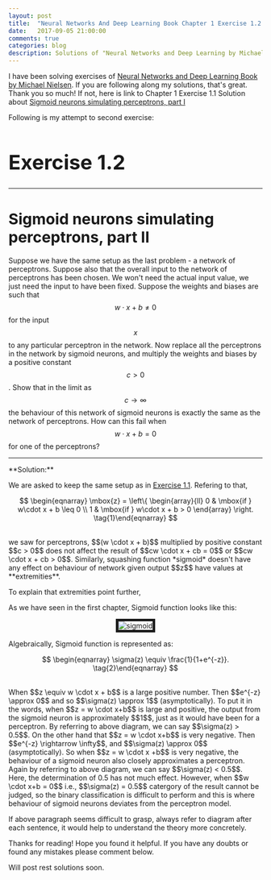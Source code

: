```yaml
---
layout: post
title:  "Neural Networks And Deep Learning Book Chapter 1 Exercise 1.2 Solution"
date:   2017-09-05 21:00:00
comments: true
categories: blog
description: Solutions of "Neural Networks and Deep Learning by Michael Nielsen" Exercises Chapter 1 Part II
---
```


I have been solving exercises of [Neural Networks and Deep Learning Book by Michael Nielsen](http://neuralnetworksanddeeplearning.com/). If you are following along my solutions, that's great. Thank you so much! If not, here is link to Chapter 1 Exercise 1.1 Solution about [Sigmoid neurons simulating perceptrons, part I](https://nipunsadvilkar.github.io/blog/2017/09/04/neural-networks-and-deep-learning-book-chap1-ex1-part1-solution.html)

Following is my attempt to second exercise:


<h1 style="font-size: 40px;">Exercise 1.2</h1>
<hr>

<h1 style="font-size: 30px;">Sigmoid neurons simulating perceptrons, part II</h1>

Suppose we have the same setup as the last problem - a network of perceptrons. Suppose also that the overall input to the network of perceptrons has been chosen. We won't need the actual input value, we just need the input to have been fixed. Suppose the weights and biases are such that $$w \cdot x + b \neq 0$$ for the input $$x$$ to any particular perceptron in the network. Now replace all the perceptrons in the network by sigmoid neurons, and multiply the weights and biases by a positive constant $$c > 0$$. Show that in the limit as $$c \rightarrow \infty$$ the behaviour of this network of sigmoid neurons is exactly the same as the network of perceptrons. How can this fail when $$w \cdot x + b = 0$$ for one of the perceptrons?
<hr>
**Solution:**


We are asked to keep the same setup as in [Exercise 1.1](https://nipunsadvilkar.github.io/blog/2017/09/04/neural-networks-and-deep-learning-book-chap1-ex1-part1-solution.html).
Refering to that,

$$
\begin{eqnarray}
  \mbox{z} = \left\{
    \begin{array}{ll}
      0 & \mbox{if } w\cdot x + b \leq 0 \\
      1 & \mbox{if } w\cdot x + b > 0
    \end{array}
  \right.
\tag{1}\end{eqnarray}
$$

<br>
we saw for perceptrons, $$(w \cdot x + b)$$ multiplied by positive constant $$c > 0$$ does not affect the result of $$cw \cdot x + cb = 0$$ or $$cw \cdot x + cb > 0$$. Similarly, squashing function *sigmoid* doesn't have any effect on behaviour of network given output $$z$$ have values at **extremities**.

To explain that extremities point further,

As we have seen in the first chapter, Sigmoid function looks like this:

<p align="center">
  <img src="{{ site.url }}/assets/img/sigmoid.png" alt="sigmoid" border="5">
</p>

Algebraically, Sigmoid function is represented as:

$$
\begin{eqnarray}
  \sigma(z) \equiv \frac{1}{1+e^{-z}}.
\tag{2}\end{eqnarray}
$$

<br>
When $$z \equiv w \cdot x + b$$ is a large positive number. Then $$e^{-z} \approx 0$$ and so $$\sigma(z) \approx 1$$ (asymptotically). To put it in the words, when $$z = w \cdot x+b$$ is large and positive, the output from the sigmoid neuron is approximately $$1$$, just as it would have been for a perceptron. By referring to above diagram, we can say $$\sigma(z) > 0.5$$. On the other hand that $$z = w \cdot x+b$$ is very negative. Then $$e^{-z} \rightarrow \infty$$, and $$\sigma(z) \approx 0$$ (asymptotically). So when $$z = w \cdot x +b$$ is very negative, the behaviour of a sigmoid neuron also closely approximates a perceptron. Again by referring to above diagram, we can say $$\sigma(z) < 0.5$$. Here, the determination of 0.5 has not much effect. However, when $$w \cdot x+b = 0$$ i.e., $$\sigma(z) = 0.5$$ catergory of the result cannot be judged, so the binary classification is difficult to perform and this is where behaviour of sigmoid neurons deviates from the perceptron model.

If above paragraph seems difficult to grasp, always refer to diagram after each sentence, it would help to understand the theory more concretely.


Thanks for reading! Hope you found it helpful. If you have any doubts or found any mistakes please comment below.

Will post rest solutions soon.
